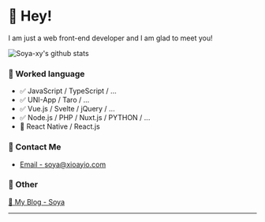 # 👋 Hey!

I am just a web front-end developer and I am glad to meet you!

![Soya-xy's github stats](https://github-readme-stats.vercel.app/api?username=Soya-xy&&show_icons=true&&title_color=1abc9c&&icon_color=1abc9c)


### 📝 Worked language

- ✅ JavaScript / TypeScript / ...
- ✅ UNI-App / Taro / ...
- ✅ Vue.js / Svelte / jQuery / ...
- ✅ Node.js / PHP / Nuxt.js / PYTHON / ...
- 📝 React Native / React.js

### 📮 Contact Me

- [Email - soya@xioayio.com](mailto:soya@xioayio.com)


### 🤪 Other

[📌 My Blog - Soya](https://www.xioayio.com)

---
